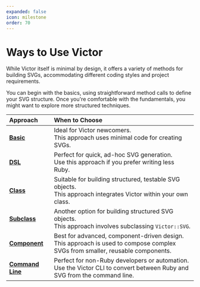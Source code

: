 ```yaml
---
expanded: false
icon: milestone
order: 70
---
```


# Ways to Use Victor

While Victor itself is minimal by design, it offers a variety of methods for
building SVGs, accommodating different coding styles and project requirements.

You can begin with the basics, using straightforward method calls to define your
SVG structure. Once you're comfortable with the fundamentals, you might want to
explore more structured techniques.

| Approach                   | When to Choose                                                                                                                     |
|:---------------------------|:-----------------------------------------------------------------------------------------------------------------------------------|
| **[Basic](basic)**         | Ideal for Victor newcomers.<br>This approach uses minimal code for creating SVGs.                                                  |
| **[DSL](dsl)**             | Perfect for quick, ad-hoc SVG generation.<br>Use this approach if you prefer writing less Ruby.                                    |
| **[Class](class)**         | Suitable for building structured, testable SVG objects.<br>This approach integrates Victor within your own class.                   |
| **[Subclass](subclass)**   | Another option for building structured SVG objects.<br>This approach involves subclassing `Victor::SVG`.                           |
| **[Component](component)** | Best for advanced, component-driven design.<br>This approach is used to compose complex SVGs from smaller, reusable components.    |
| **[Command Line](cli)**    | Perfect for non-Ruby developers or automation.<br>Use the Victor CLI to convert between Ruby and SVG from the command line.        |


